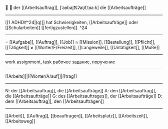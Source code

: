 🔵 📝 der [[Arbeitsauftrag]], [ˈaʁbaɪ̯t͡sʔaʊ̯fˌtʁaːk]
die [[Arbeitsaufträge]]

---
[[1 ADHD#^24|(q)]] hat Schwierigkeiten, [[Arbeitsaufträge]] oder [[Schularbeiten]] [[fertigzustellen]]. ^24

---
= [[Aufgabe]], [[Auftrag]], [[Job]]
≈ [[Mission]], [[Bestellung]], [[Pflicht]], [[Tätigkeit]]
≠ [[Worter/F/Freizeit]], [[Langeweile]], [[Untätigkeit]], [[Muße]]

---
work assignment, task
рабочее задание, поручение

---
[[Arbeits]]|[[Worter/A/auf]]|[[trag]]

---
N: der [[Arbeitsauftrag]], die [[Arbeitsaufträge]]
A: den [[Arbeitsauftrag]], die [[Arbeitsaufträge]]
G: des [[Arbeitsauftrages]], der [[Arbeitsaufträge]]
D: dem [[Arbeitsauftrag]], den [[Arbeitsaufträgen]]

---
[[Arbeit]], [[Auftrag]], [[beauftragen]], [[Arbeitsplatz]], [[Arbeitszeit]], [[Arbeitsweg]]
